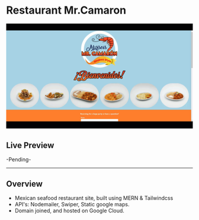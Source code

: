 # Restaurant Mr.Camaron

<!-- ![image](src/assets/images/project-pics/portfolio.png) -->

![](mr.camaron-gif.gif)

## Live Preview

-Pending-

---

## Overview

- Mexican seafood restaurant site, built using MERN & Tailwindcss
- API's: Nodemailer, Swiper, Static google maps.
- Domain joined, and hosted on Google Cloud.
